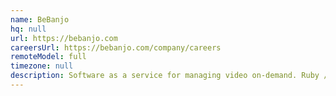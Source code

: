```yaml
---
name: BeBanjo
hq: null
url: https://bebanjo.com
careersUrl: https://bebanjo.com/company/careers
remoteModel: full
timezone: null
description: Software as a service for managing video on-demand. Ruby / Rails, Elasticsearch, Sidekiq.
---
```

